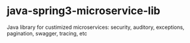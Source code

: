 # java-spring3-microservice-lib
Java library for custimized microservices: security, auditory, exceptions, pagination, swagger, tracing, etc
